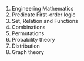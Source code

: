 1. Engineering Mathematics
 1. Predicate First-order logic
 2. Set, Relation and Functions
 3. Combinations 
 4. Permutations
 5. Probability theory
 6. Distribution
 7. Graph theory
